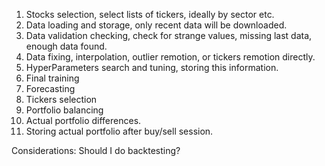 1. Stocks selection, select lists of tickers, ideally by sector etc.
2. Data loading and storage, only recent data will be downloaded.
3. Data validation checking, check for strange values, missing last data, enough data found.
4. Data fixing, interpolation, outlier remotion, or tickers remotion directly.
5. HyperParameters search and tuning, storing this information.
6. Final training
7. Forecasting
8. Tickers selection
9. Portfolio balancing
10. Actual portfolio differences.
11. Storing actual portfolio after buy/sell session.

Considerations:
Should I do backtesting?
